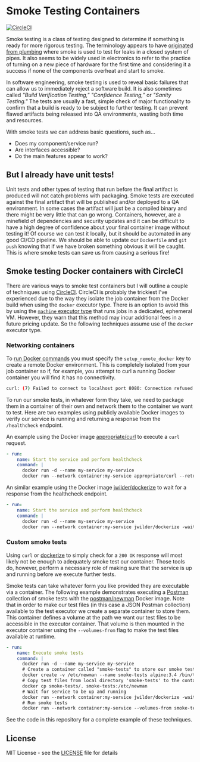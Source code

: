 # Smoke Testing Containers
[![CircleCI](https://circleci.com/gh/peter-evans/smoke-testing/tree/master.svg?style=svg)](https://circleci.com/gh/peter-evans/smoke-testing/tree/master)

Smoke testing is a class of testing designed to determine if something is ready for more rigorous testing. The terminology appears to have [originated from plumbing](https://en.wikipedia.org/wiki/Smoke_testing_(mechanical)) where smoke is used to test for leaks in a closed system of pipes. It also seems to be widely used in electronics to refer to the practice of turning on a new piece of hardware for the first time and considering it a success if none of the components overheat and start to smoke.

In software engineering, smoke testing is used to reveal basic failures that can allow us to immediately reject a software build. It is also sometimes called _"Build Verification Testing," "Confidence Testing,”_ or _"Sanity Testing."_ The tests are usually a fast, simple check of major functionality to confirm that a build is ready to be subject to further testing. It can prevent flawed artifacts being released into QA environments, wasting both time and resources.

With smoke tests we can address basic questions, such as...

- Does my component/service run?
- Are interfaces accessible?
- Do the main features appear to work?

## But I already have unit tests!

Unit tests and other types of testing that run before the final artifact is produced will not catch problems with packaging.
Smoke tests are executed against the final artifact that will be published and/or deployed to a QA environment.
In some cases the artifact will just be a compiled binary and there might be very little that can go wrong.
Containers, however, are a minefield of dependencies and security updates and it can be difficult to have a high degree of confidence about your final container image without testing it!
Of course we can test it locally, but it should be automated in any good CI/CD pipeline.
We should be able to update our `Dockerfile` and `git push` knowing that if we have broken something obvious it will be caught.
This is where smoke tests can save us from causing a serious fire!

## Smoke testing Docker containers with CircleCI

There are various ways to smoke test containers but I will outline a couple of techniques using [CircleCI](https://circleci.com/).
CircleCI is probably the trickiest I've experienced due to the way they isolate the job container from the Docker build when using the `docker` executor type.
There is an option to avoid this by using the [`machine` executor type](https://circleci.com/docs/2.0/executor-types/#using-machine) that runs jobs in a dedicated, ephemeral VM.
However, they warn that this method may incur additional fees in a future pricing update.
So the following techniques assume use of the `docker` executor type.

### Networking containers

To [run Docker commands](https://circleci.com/docs/2.0/building-docker-images/) you must specify the `setup_remote_docker` key to create a remote Docker environment.
This is completely isolated from your job container so if, for example, you attempt to curl a running Docker container you will find it has no connectivity.

```bash
curl: (7) Failed to connect to localhost port 8080: Connection refused
```

To run our smoke tests, in whatever form they take, we need to package them in a container of their own and network them to the container we want to test.
Here are two examples using publicly available Docker images to verify our service is running and returning a response from the `/healthcheck` endpoint.

An example using the Docker image [appropriate/curl](https://hub.docker.com/r/appropriate/curl/) to execute a `curl` request.
```yaml
- run:
    name: Start the service and perform healthcheck
    command: |
      docker run -d --name my-service my-service
      docker run --network container:my-service appropriate/curl --retry 10 --retry-connrefused http://localhost:8080/healthcheck
```

An similar example using the Docker image [jwilder/dockerize](https://hub.docker.com/r/jwilder/dockerize/) to wait for a response from the healthcheck endpoint.
```yaml
- run:
    name: Start the service and perform healthcheck
    command: |
      docker run -d --name my-service my-service
      docker run --network container:my-service jwilder/dockerize -wait http://localhost:8080/healthcheck -timeout 120s -wait-retry-interval 5s
```

### Custom smoke tests

Using `curl` or [dockerize](https://github.com/jwilder/dockerize) to simply check for a `200 OK` response will most likely not be enough to adequately smoke test our container.
Those tools do, however, perform a necessary role of making sure that the service is up and running before we execute further tests.

Smoke tests can take whatever form you like provided they are executable via a container.
The following example demonstrates executing a [Postman](https://www.getpostman.com/) collection of smoke tests with the [postman/newman](https://hub.docker.com/r/postman/newman) Docker image.
Note that in order to make our test files (in this case a JSON Postman collection) available to the test executor we create a separate container to store them.
This container defines a volume at the path we want our test files to be accessible in the executor container.
That volume is then mounted in the executor container using the `--volumes-from` flag to make the test files available at runtime.

```yaml
- run:
    name: Execute smoke tests
    command: |
      docker run -d --name my-service my-service
      # Create a container called "smoke-tests" to store our smoke test files
      docker create -v /etc/newman --name smoke-tests alpine:3.4 /bin/true
      # Copy test files from local directory 'smoke-tests' to the container
      docker cp smoke-tests/. smoke-tests:/etc/newman
      # Wait for service to be up and running
      docker run --network container:my-service jwilder/dockerize -wait http://localhost:8080/healthcheck -timeout 120s -wait-retry-interval 5s
      # Run smoke tests
      docker run --network container:my-service --volumes-from smoke-tests -t postman/newman:4.4.0-alpine run my-service.postman_collection.json
```

See the code in this repository for a complete example of these techniques.

## License

MIT License - see the [LICENSE](LICENSE) file for details

